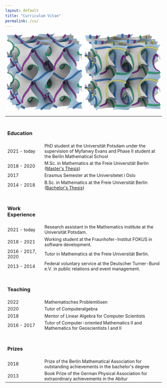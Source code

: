 ```yaml
---
layout: default
title: "Curriculum Vitae"
permalink: /cv/
---
```


<p style="text-align: center;">
<img src="/images/bmnlinesongyroid.png" alt="The $\Gamma^+$ rod packing depicted as lines on the gyroid" width="49%" height="49%"/>
<img src="/images/sgnlinesongyroid.png" alt="The $\Sigma^+$ rod packing depicted as lines on the gyroid" width="49%" height="49%"/>
</p>

<table style="width:100%">

<tr><td><h3><br>Education</h3></td></tr>
<tr>
    <td>2021 - today</td>
    <td>PhD student at the Universität Potsdam under the supervision of Myfanwy Evans and Phase II student at the Berlin Mathematical School</td>
</tr>
<tr>
    <td>2018 - 2020</td>
    <td>M.Sc. in Mathematics at the Freie Universität Berlin<br>
    (<a href="/documents/Masterarbeit_Himmelmann_GPCA.pdf">Master's Thesis</a>)</td>
</tr>
 <tr>
    <td>2017</td>
    <td>Erasmus Semester at the Universitetet i Oslo</td>
</tr>
<tr>
    <td>2014 - 2018</td>
    <td>B.Sc. in Mathematics at the Freie Universität Berlin<br>
     (<a href="/documents/bachelorarbeit.pdf">Bachelor's Thesis</a>)</td>
</tr>

<tr><td><h3><br>Work Experience</h3></td></tr>


<tr>
    <td>2021 - today</td>
    <td>Research assistant in the Mathematics institute at the Universität Potsdam.</td>
</tr>
<tr>
    <td>2018 - 2021</td>
    <td>Working student at the Fraunhofer-Institut FOKUS in software development.</td>
</tr>
<tr>
    <td>2016 - 2017, 2020</td>
    <td>Tutor in Mathematics at the Freie Universität Berlin.</td>
</tr>
<tr>
    <td>2013 - 2014</td>
    <td>Federal voluntary service at the Deutscher Turner-Bund e.V. in public relations and event management. </td>
</tr>

<tr><td><h3><br>Teaching</h3></td></tr>
<tr>
    <td>2022</td>
    <td>Mathematisches Problemlösen</td>
</tr>

<tr>
    <td>2020</td>
    <td>Tutor of Computeralgebra</td>
</tr>
<tr>
    <td>2018</td>
    <td>Mentor of Linear Algebra for Computer Scientists</td>
</tr>
<tr>
    <td>2016 - 2017</td>
    <td>Tutor of Computer-oriented Mathematics II and Mathematics for Geoscientists I and II</td>
</tr>
<tr> <td><h3><br>Prizes</h3></td></tr>
<tr>
    <td>2018</td>
    <td>Prize of the Berlin Mathematical Association for outstanding achievements in the bachelor's degree</td>
</tr>
<tr>
    <td>2013</td>
    <td>Book Prize of the German Physical Association for extraordinary achievements in the Abitur</td>
</tr>
</table>

